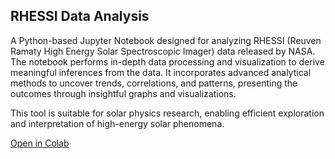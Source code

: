 ## RHESSI Data Analysis

A Python-based Jupyter Notebook designed for analyzing RHESSI (Reuven Ramaty High Energy Solar Spectroscopic Imager) data released by NASA. The notebook performs in-depth data processing and visualization to derive meaningful inferences from the data. It incorporates advanced analytical methods to uncover trends, correlations, and patterns, presenting the outcomes through insightful graphs and visualizations. 

This tool is suitable for solar physics research, enabling efficient exploration and interpretation of high-energy solar phenomena.

[Open in Colab](https://colab.research.google.com/github/VidyutChakrabarti/Rhessi-data-analysis/blob/main/SOLAR_FLARE_DATA_ANALYSIS.ipynb)
